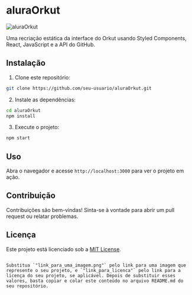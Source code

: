 # aluraOrkut

![aluraOrkut](<img src="https://i.ibb.co/7JDV2f2/aluraorkut.png" alt="aluraorkut" border="0">)

Uma recriação estática da interface do Orkut usando Styled Components, React, JavaScript e a API do GitHub.

## Instalação

1. Clone este repositório:

```bash
git clone https://github.com/seu-usuario/aluraOrkut.git
```

2. Instale as dependências:

```bash
cd aluraOrkut
npm install
```

3. Execute o projeto:

```bash
npm start
```

## Uso

Abra o navegador e acesse `http://localhost:3000` para ver o projeto em ação.

## Contribuição

Contribuições são bem-vindas! Sinta-se à vontade para abrir um pull request ou relatar problemas.

## Licença

Este projeto está licenciado sob a [MIT License](link_para_licenca).
```

Substitua `"link_para_uma_imagem.png"` pelo link para uma imagem que represente o seu projeto, e `"link_para_licenca"` pelo link para a licença do seu projeto, se aplicável. Depois de substituir esses valores, basta copiar e colar este conteúdo no arquivo README.md do seu repositório.